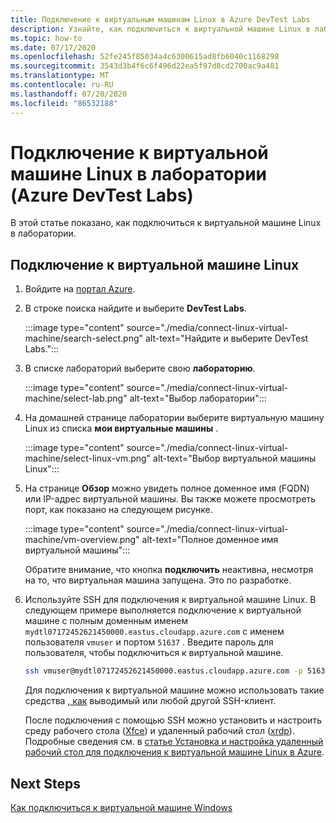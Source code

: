```yaml
---
title: Подключение к виртуальным машинам Linux в Azure DevTest Labs
description: Узнайте, как подключиться к виртуальной машине Linux в лаборатории (Azure DevTest Labs)
ms.topic: how-to
ms.date: 07/17/2020
ms.openlocfilehash: 52fe245f85034a4c6300615ad8fb6040c1168298
ms.sourcegitcommit: 3543d3b4f6c6f496d22ea5f97d8cd2700ac9a481
ms.translationtype: MT
ms.contentlocale: ru-RU
ms.lasthandoff: 07/20/2020
ms.locfileid: "86532188"
---
```

# <a name="connect-to-a-linux-vm-in-your-lab-azure-devtest-labs"></a>Подключение к виртуальной машине Linux в лаборатории (Azure DevTest Labs)
В этой статье показано, как подключиться к виртуальной машине Linux в лаборатории. 

## <a name="connect-to-a-linux-vm"></a>Подключение к виртуальной машине Linux
1. Войдите на [портал Azure](https://portal.azure.com).
1. В строке поиска найдите и выберите **DevTest Labs**. 

    :::image type="content" source="./media/connect-linux-virtual-machine/search-select.png" alt-text="Найдите и выберите DevTest Labs.":::    
1. В списке лабораторий выберите свою **лабораторию**.

    :::image type="content" source="./media/connect-linux-virtual-machine/select-lab.png" alt-text="Выбор лаборатории":::            
1. На домашней странице лаборатории выберите виртуальную машину Linux из списка **мои виртуальные машины** . 

    :::image type="content" source="./media/connect-linux-virtual-machine/select-linux-vm.png" alt-text="Выбор виртуальной машины Linux":::        
5. На странице **Обзор** можно увидеть полное доменное имя (FQDN) или IP-адрес виртуальной машины. Вы также можете просмотреть порт, как показано на следующем рисунке.

    :::image type="content" source="./media/connect-linux-virtual-machine/vm-overview.png" alt-text="Полное доменное имя виртуальной машины":::    

    Обратите внимание, что кнопка **подключить** неактивна, несмотря на то, что виртуальная машина запущена. Это по разработке.
6.  Используйте SSH для подключения к виртуальной машине Linux. В следующем примере выполняется подключение к виртуальной машине с полным доменным именем `mydtl07172452621450000.eastus.cloudapp.azure.com` с именем пользователя `vmuser` и портом `51637` . Введите пароль для пользователя, чтобы подключиться к виртуальной машине. 

    ```bash
    ssh vmuser@mydtl07172452621450000.eastus.cloudapp.azure.com -p 51637
    ```

    Для подключения к виртуальной машине можно использовать такие средства [, как](https://www.putty.org/) выводимый или любой другой SSH-клиент. 

    После подключения с помощью SSH можно установить и настроить среду рабочего стола ([Xfce](https://www.xfce.org)) и удаленный рабочий стол ([xrdp](http://xrdp.org)).  Подробные сведения см. в [статье Установка и настройка удаленный рабочий стол для подключения к виртуальной машине Linux в Azure](../virtual-machines/linux/use-remote-desktop.md). 

## <a name="next-steps"></a>Next Steps
[Как подключиться к виртуальной машине Windows](connect-windows-virtual-machine.md)
